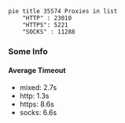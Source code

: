 
```mermaid
pie title 35574 Proxies in list
    "HTTP" : 23010
    "HTTPS": 5221
    "SOCKS" : 11288
```

### Some Info
#### Average Timeout

- mixed: 2.7s
- http: 1.3s
- https: 8.6s
- socks: 6.6s